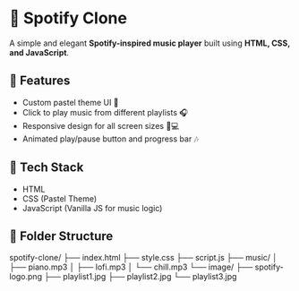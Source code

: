 # 🎵 Spotify Clone

A simple and elegant **Spotify-inspired music player** built using **HTML, CSS, and JavaScript**.

## 💫 Features
- Custom pastel theme UI 🎨
- Click to play music from different playlists 🎧
- Responsive design for all screen sizes 📱💻
- Animated play/pause button and progress bar 🎶

## 🚀 Tech Stack
- HTML
- CSS (Pastel Theme)
- JavaScript (Vanilla JS for music logic)

## 📁 Folder Structure
spotify-clone/
├── index.html
├── style.css
├── script.js
├── music/
│ ├── piano.mp3
│ ├── lofi.mp3
│ └── chill.mp3
└── image/
├── spotify-logo.png
├── playlist1.jpg
├── playlist2.jpg
└── playlist3.jpg

